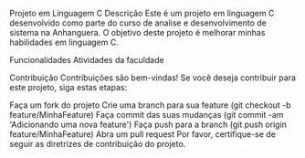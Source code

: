 Projeto em Linguagem C
Descrição
Este é um projeto em linguagem C desenvolvido como parte do curso de analise e desenvolvimento de sistema na Anhanguera. O objetivo deste projeto é melhorar minhas habilidades em linguagem C.

Funcionalidades
Atividades da faculdade 

Contribuição
Contribuições são bem-vindas! Se você deseja contribuir para este projeto, siga estas etapas:

Faça um fork do projeto
Crie uma branch para sua feature (git checkout -b feature/MinhaFeature)
Faça commit das suas mudanças (git commit -am 'Adicionando uma nova feature')
Faça push para a branch (git push origin feature/MinhaFeature)
Abra um pull request
Por favor, certifique-se de seguir as diretrizes de contribuição do projeto.

